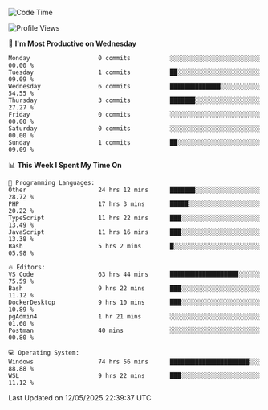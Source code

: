 <!--START_SECTION:waka-->
![Code Time](http://img.shields.io/badge/Code%20Time-4%2C962%20hrs%2053%20mins-blue)

![Profile Views](http://img.shields.io/badge/Profile%20Views-5-blue)

📅 **I'm Most Productive on Wednesday** 

```text
Monday                   0 commits           ░░░░░░░░░░░░░░░░░░░░░░░░░   00.00 % 
Tuesday                  1 commits           ██░░░░░░░░░░░░░░░░░░░░░░░   09.09 % 
Wednesday                6 commits           ██████████████░░░░░░░░░░░   54.55 % 
Thursday                 3 commits           ███████░░░░░░░░░░░░░░░░░░   27.27 % 
Friday                   0 commits           ░░░░░░░░░░░░░░░░░░░░░░░░░   00.00 % 
Saturday                 0 commits           ░░░░░░░░░░░░░░░░░░░░░░░░░   00.00 % 
Sunday                   1 commits           ██░░░░░░░░░░░░░░░░░░░░░░░   09.09 % 
```


📊 **This Week I Spent My Time On** 

```text
💬 Programming Languages: 
Other                    24 hrs 12 mins      ███████░░░░░░░░░░░░░░░░░░   28.72 % 
PHP                      17 hrs 3 mins       █████░░░░░░░░░░░░░░░░░░░░   20.22 % 
TypeScript               11 hrs 22 mins      ███░░░░░░░░░░░░░░░░░░░░░░   13.49 % 
JavaScript               11 hrs 16 mins      ███░░░░░░░░░░░░░░░░░░░░░░   13.38 % 
Bash                     5 hrs 2 mins        █░░░░░░░░░░░░░░░░░░░░░░░░   05.98 % 

🔥 Editors: 
VS Code                  63 hrs 44 mins      ███████████████████░░░░░░   75.59 % 
Bash                     9 hrs 22 mins       ███░░░░░░░░░░░░░░░░░░░░░░   11.12 % 
DockerDesktop            9 hrs 10 mins       ███░░░░░░░░░░░░░░░░░░░░░░   10.89 % 
pgAdmin4                 1 hr 21 mins        ░░░░░░░░░░░░░░░░░░░░░░░░░   01.60 % 
Postman                  40 mins             ░░░░░░░░░░░░░░░░░░░░░░░░░   00.80 % 

💻 Operating System: 
Windows                  74 hrs 56 mins      ██████████████████████░░░   88.88 % 
WSL                      9 hrs 22 mins       ███░░░░░░░░░░░░░░░░░░░░░░   11.12 % 
```


 Last Updated on 12/05/2025 22:39:37 UTC
<!--END_SECTION:waka-->
